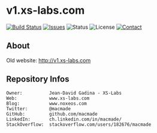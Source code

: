 v1.xs-labs.com
==============

[![Build Status](https://img.shields.io/travis/macmade/v1.xs-labs.com.svg?branch=master&style=flat)](https://travis-ci.org/macmade/v1.xs-labs.com)
[![Issues](http://img.shields.io/github/issues/macmade/v1.xs-labs.com.svg?style=flat)](https://github.com/macmade/v1.xs-labs.com/issues)
![Status](https://img.shields.io/badge/status-active-brightgreen.svg?style=flat)
![License](https://img.shields.io/badge/license-none-lightgray.svg?style=flat)
[![Contact](https://img.shields.io/badge/contact-@macmade-blue.svg?style=flat)](https://twitter.com/macmade)

About
-----

Old website: http://v1.xs-labs.com

Repository Infos
----------------

    Owner:			Jean-David Gadina - XS-Labs
    Web:			www.xs-labs.com
    Blog:			www.noxeos.com
    Twitter:		@macmade
    GitHub:			github.com/macmade
    LinkedIn:		ch.linkedin.com/in/macmade/
    StackOverflow:	stackoverflow.com/users/182676/macmade
